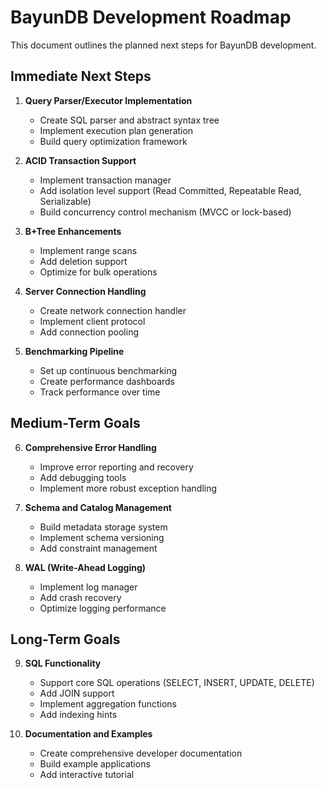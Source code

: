 # BayunDB Development Roadmap

This document outlines the planned next steps for BayunDB development.

## Immediate Next Steps

1. **Query Parser/Executor Implementation**
   - Create SQL parser and abstract syntax tree
   - Implement execution plan generation
   - Build query optimization framework

2. **ACID Transaction Support**
   - Implement transaction manager
   - Add isolation level support (Read Committed, Repeatable Read, Serializable)
   - Build concurrency control mechanism (MVCC or lock-based)

3. **B+Tree Enhancements**
   - Implement range scans
   - Add deletion support
   - Optimize for bulk operations

4. **Server Connection Handling**
   - Create network connection handler
   - Implement client protocol
   - Add connection pooling

5. **Benchmarking Pipeline**
   - Set up continuous benchmarking
   - Create performance dashboards
   - Track performance over time

## Medium-Term Goals

6. **Comprehensive Error Handling**
   - Improve error reporting and recovery
   - Add debugging tools
   - Implement more robust exception handling

7. **Schema and Catalog Management**
   - Build metadata storage system
   - Implement schema versioning
   - Add constraint management

8. **WAL (Write-Ahead Logging)**
   - Implement log manager
   - Add crash recovery
   - Optimize logging performance

## Long-Term Goals

9. **SQL Functionality**
   - Support core SQL operations (SELECT, INSERT, UPDATE, DELETE)
   - Add JOIN support
   - Implement aggregation functions
   - Add indexing hints

10. **Documentation and Examples**
    - Create comprehensive developer documentation
    - Build example applications
    - Add interactive tutorial 